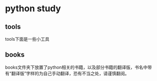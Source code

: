 # python study

## tools
tools下面是一些小工具

## books
books文件夹下放置了python相关的书籍，以及部分书籍的翻译版，书名中带有“翻译版”字样的为自己手动翻译，恐有不当之处，请谨慎翻阅。